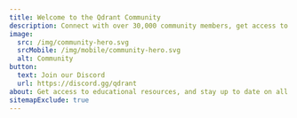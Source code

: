 ```yaml
---
title: Welcome to the Qdrant Community
description: Connect with over 30,000 community members, get access to educational resources, and stay up to date on all news and discussions about Qdrant and the vector database space.
image:
  src: /img/community-hero.svg
  srcMobile: /img/mobile/community-hero.svg
  alt: Community
button:
  text: Join our Discord
  url: https://discord.gg/qdrant
about: Get access to educational resources, and stay up to date on all news and discussions about Qdrant and the vector database space.
sitemapExclude: true
---
```


